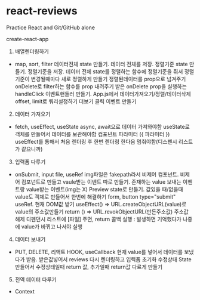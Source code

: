 # react-reviews

Practice React and Git/GitHub alone

create-react-app

1. 배열렌더링하기

- map, sort, filter
  데이터전체 state 만들기. 데이터 전체를 저장.
  정렬기준 state 만들기. 정렬기준을 저장.
  데이터 전체 state를 정렬하는 함수에 정렬기준을 줘서 정렬기준이 변경될때마다 새로 정렬하게 만들기
  정렬된데이터를 prop으로 넘겨주기
  onDelete로 filter하는 함수를 prop 내려주기
  받은 onDelete prop을 실행하는 handleClick 이벤트핸들러 만들기.
  App.js에서 데이터가져오기/정렬/데이터삭제
  offset, limit로 쿼리설정하기 더보기 클릭 이벤트 만들기

2. 데이터 가져오기

- fetch, useEffect, useState
  async, await으로 데이터 가져와야함
  useState로 객체를 만들어서 데이터를 보관해야함
  컴포넌트 파라미터 ({ 파라미터 })
  useEffect를 통해서 처음 렌더링 후 한번 렌더링 한다음 멈춰야함(디스펜시 리스트가 같으니까)

3. 입력폼 다루기

- onSubmit, input file, useRef
  img파일은 fakepath라서 비제어 컴포넌트. 비제어 컴포넌트로 만들고 vaule받는 이벤트 따로 만들기. 존재하는 value 보내는 이벤트랑 value받는 이벤트(img는 X)
  Preview state로 만들기. 값있을 때/없을때 value도 객체로 만들어서 한번에 해결하기
  form, button type="submit"
  useRef. 현재 DOM값 받기
  useEffect() => URL.createObjectURL(value)로 value의 주소값만들기
  return () => URL.revokObjectURL(만든주소값) 주소값 해제
  디펜던시 리스트에 [파일] 주면, return 콜백 실행
  : 발생하면 기억했다가 나중에 value가 바뀌고 나서야 실행

4. 데이터 보내기

- PUT, DELETE, 리액트 HOOK, useCallback
  현재 value를 넣어서 데이터를 보냈다가 받음. 받은값넣어서 reviews 다시 렌더링하고 입력폼 초기화
  수정상태 State 만들어서 수정상태일때 return 값, 추가일때 return값 다르게 만들기

5. 전역 데이터 다루기

- Context
